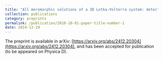 ```yaml
---
title: "All meromorphic solutions of a 3D Lotka-Volterra system: detecting partial integrability"
collection: publications
category: preprints
permalink: /publication/2010-10-01-paper-title-number-1
date: 2024-12-29
---
```

The preprint is available in arXiv: [https://arxiv.org/abs/2412.20304](https://arxiv.org/abs/2412.20304), and has been accepted for publication (to be appeared on Physica D).
